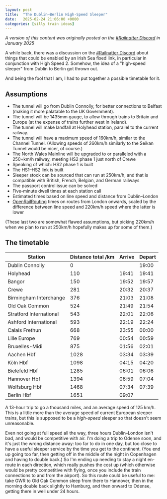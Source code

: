 ```yaml
---
layout: post
title:  "The Dublin–Berlin High-Speed Sleeper"
date:   2025-02-24 21:06:00 +0000
categories: [silly train ideas]
---
```


_A version of this content
was originally posted on the [#Railnatter Discord][rn-discord] in January 2025_

A while back,
there was a discussion on the [#Railnatter Discord][rn-discord] about
things that could be enabled by an Irish Sea fixed link,
in particular in conjunction with High Speed 2.
Somehow,
the idea of a "high-speed sleeper" from Dublin to Berlin got thrown out.

And being the fool that I am,
I had to put together a possible timetable for it.

## Assumptions

- The tunnel will go from Dublin Connolly,
  for better connections to Belfast
  (making it more palatable to the UK Government).
- The tunnel will be 1435mm gauge,
  to allow through trains to Britain and Europe
  (at the expense of trains further west in Ireland).
- The tunnel will make landfall at Holyhead station,
  parallel to the current railway.
- The tunnel will have a maximum speed of 160km/h,
  similar to the Channel Tunnel.
  (Allowing speeds of 260km/h similarly to the Seikan Tunnel would be nicer,
  of course.)
- The North Wales Mainline will be upgraded to or paralleled with a 250+km/h railway,
  meeting HS2 phase 1 just north of Crewe
- Speaking of which: HS2 phase 1 is built
- The HS1–HS2 link is built
- Sleeper stock can be sourced that can run at 250km/h,
  and that is compatible with British, French, Belgian, and German railways
- The passport control issue can be solved
- Five-minute dwell times at each station call
- Estimated times based on line speed and distance from Dublin–London
- [OpenRailRouting][orr] times on routes from London onwards,
  scaled by the difference between line speed and 220km/h speed
  where the latter is lower

(These last two are somewhat flawed assumptions,
but picking 220km/h when we plan to run at 250km/h hopefully makes up for some of them.)

## The timetable

| Station                 | Distance total /km | Arrive | Depart  |
|-------------------------|--------------------|--------|---------|
| Dublin Connolly         | 0                  |        | 19:00   |
| Holyhead                | 110                | 19:41  | 19:41   |
| Bangor                  | 150                | 19:52  | 19:57   |
| Crewe                   | 281                | 20:32  | 20:37   |
| Birmingham Interchange  | 376                | 21:03  | 21:08   |
| Old Oak Common          | 524                | 21:49  | 21:54   |
| Stratford International | 543                | 22:01  | 22:06   |
| Ashford International   | 593                | 22:19  | 22:24   |
| Calais Frethun          | 668                | 23:55  | 00:00   |
| Lille Europe            | 769                | 00:54  | 00:59   |
| Bruxelles-Midi          | 875                | 01:56  | 02:01   |
| Aachen Hbf              | 1028               | 03:34  | 03:39   |
| Köln Hbf                | 1098               | 04:15  | 04:20   |
| Bielefeld Hbf           | 1285               | 06:01  | 06:06   |
| Hannover Hbf            | 1394               | 06:59  | 07:04   |
| Wolfsburg Hbf           | 1468               | 07:34  | 07:39   |
| Berlin Hbf              | 1651               | 09:07  |         |

A 13-hour trip to go a thousand miles,
and an average speed of 125 km/h.
This is a little more than the average speed of current European sleeper trains,
but this is supposed to be a _high-speed_ sleeper
so that doesn't seem unreasonable.

Even not going at full speed all the way,
three hours Dublin–London isn't bad,
and would be competitive with air.
I'm doing a trip to Odense soon,
and it's just the wrong distance away:
too far to do in one day,
but too close to have a useful sleeper service by the time you get to the continent.
(You end up going too far,
then getting off in the middle of the night in Copenhagen and having to double back.)
So I'm ending up needing to stay a night en-route in each direction,
which really pushes the cost up
(which otherwise would be pretty competitive with flying,
once you include the train connections to and from the airport).
So this route could be useful to me:
take GWR to Old Oak Common
sleep from there to Hannover,
then in the morning double back slightly to Hamburg,
and then onward to Odense,
getting there in well under 24 hours.

[orr]: https://routing.openrailrouting.org
[rn-discord]: https://garethdennis.co.uk/discord
